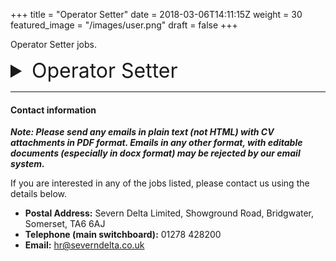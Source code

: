 +++
title = "Operator Setter"
date = 2018-03-06T14:11:15Z
weight = 30
featured_image = "/images/user.png"
draft = false
+++

Operator Setter jobs.
<!--more-->

<details>
<summary style="font-size:2rem;"> Operator Setter </summary>

<br>

#### Shift pattern and pay:

**Pattern** - rotating shifts (6am-2.15pm / 2.00-10:15pm) Monday to Friday

**Salary** - £12.569/hr  = £24,510 per annum


#### Person Spec

The person we a looking for will have the following attributes:

* Experience in machine operating essential
* Enthusiastic and willing to learn
* Attention to detail
* Referenceable work history

#### Main duties

The job holder will have the following day to day responsibilities:

* Responsibility for leading changeovers
* Minor repairs
* Replacing and setting of change parts
* Key role to increase OEE and production capacity by reducing downtime
* Running of production machines producing wet wipes and laundry sheets
* Operating, monitoring, controlling and cleaning all plant and associated equipment
* Packing and manual handling as required
* Working in an accurate, efficient and cost-effective manner in order to meet production schedules
</details>
<hr>

#### Contact information

**_Note: Please send any emails in plain text (not HTML) with CV attachments in PDF format. Emails in any other format, with editable documents (especially in docx format) may be rejected by our email system._**

If you are interested in any of the jobs listed, please contact us using the details below.

* **Postal Address:** Severn Delta Limited, Showground Road, Bridgwater, Somerset, TA6 6AJ
* **Telephone (main switchboard):** 01278 428200
* **Email:** hr@severndelta.co.uk

